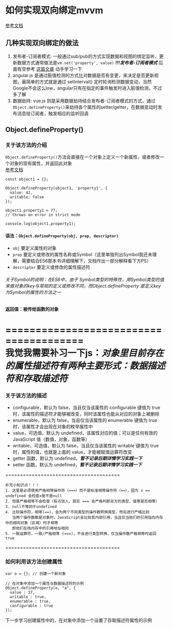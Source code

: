 #  如何实现双向绑定mvvm

[参考文档](https://github.com/DMQ/mvvm)

## 几种实现双向绑定的做法
1. 发布者-订阅者模式: 一般通过sub/pub的方式实现数据和视图的绑定监听，更新数据方式通常做法是`vm.set('property', value)`
 ***!!!发布者-订阅者模式*** 后面有空参考 [这篇文章](http://www.html-js.com/article/Study-of-twoway-data-binding-JavaScript-talk-about-JavaScript-every-day) 动手学习一下  
2. angular.js 是通过脏值检测的方式比对数据是否有变更，来决定是否更新视图，最简单的方式就是通过 setInterval() 定时轮询检测数据变动，当然Google不会这么low，angular只有在指定的事件触发时进入脏值检测，不过多了解  
3. 数据劫持: vue.js 则是采用数据劫持结合发布者-订阅者模式的方式，通过`Object.defineProperty()`来劫持各个属性的setter/getter，在数据变动时发布消息给订阅者，触发相应的监听回调  

## Object.defineProperty()
### 关于该方法的介绍
`Object.defineProperty()`方法会直接在一个对象上定义一个新属性，或者修改一个对象的现有属性，并返回此对象  
[参考文档](https://developer.mozilla.org/zh-CN/docs/Web/JavaScript/Reference/Global_Objects/Object/defineProperty)  
```
const object1 = {};

Object.defineProperty(object1, 'property1', {
  value: 42,
  writable: false
});

object1.property1 = 77;
// throws an error in strict mode

console.log(object1.property1);
```

#### 语法：`Object.defineProperty(obj, prop, descriptor)`
+ `obj` 要定义属性的对象  
+ `prop` 要定义或修改的属性名称或Symbol（这里单独列出Symbol我还未理解，需要结合ES6那本书详细理解下，文档作出一部分解释看下方PS）  
+ `descriptor` 要定义或修改的属性描述符  

###### 关于Symbol的说明：在ES6中，由于 Symbol类型的特殊性，用Symbol类型的值来做对象的key与常规的定义或修改不同，而Object.defineProperty 是定义key为Symbol的属性的方法之一

#### 返回值：被传给函数的对象

=======================================  
我觉我需要补习一下js：***对象里目前存在的属性描述符有两种主要形式：数据描述符和存取描述符*** 
=======================================  

### 关于该方法的描述
* configurable，默认为 false，当且仅当该属性的 configurable 键值为 true 时，该属性的描述符才能够被改变，同时该属性也能从对应的对象上被删除  
* enumerable，默认为 false，当且仅当该属性的 enumerable 键值为 true 时，该属性才会出现在对象的枚举属性中  
* value，可选值，默认为 undefined，该属性对应的值；可以是任何有效的 JavaScript 值（数值，对象，函数等）
* writable，可选值，默认为 false，当且仅当该属性的 writable 键值为 true 时，属性的值，也就是上面的 value，才能被赋值运算符改变
* getter 函数，默认为 undefined，***暂不记录后期详情学习实践一下***
* setter 函数，默认为 undefined，***暂不记录后期详情学习实践一下***

=======================================  
```
补充小知识点！！！
1. 这里是必须使用严格相等操作符（===）而不是标准相等操作符（==），因为 x == undefined 会检查x是不是null  
2. 但是严格相等不会检查（有点饶人，其实 === 会严格判断双方的类型、值等是否相等）  
3. null不等同于undefined  
4. 比较操作符，相等(==)，会为两个不同类型的操作数转换类型，然后进行严格比较  
   当两个操作数都是对象时，JavaScript会比较其内部引用，当且仅当他们的引用指向内存中的相同对象（区域）时才相等  
   即他们在栈内存中的引用地址相同  
5. 一致运算符，一致/严格相等 (===)，不会进行类型转换，仅当操作数严格相等时返回true
```
=======================================  

### 如何利用该方法创建属性
```
var o = {}; // 创建一个新对象

// 在对象中添加一个属性与数据描述符的示例
Object.defineProperty(o, "a", {
  value : 37,
  writable : true,
  enumerable : true,
  configurable : true
});
```

下一步学习创建属性中的，在对象中添加一个设置了存取描述符属性的示例